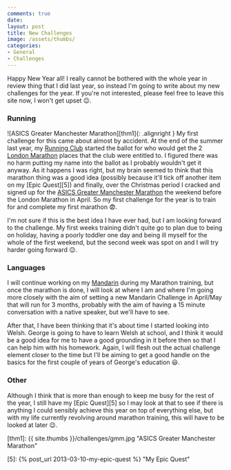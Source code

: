 ```yaml
---
comments: true
date: 
layout: post
title: New Challenges
image: /assets/thumbs/
categories:
- General
- Challenges
---
```


Happy New Year all! I really cannot be bothered with the whole year in review thing that I did last
year, so instead I'm going to write about my new challenges for the year. If you're not interested,
please feel free to leave this site now, I won't get upset :wink:.

### Running

![ASICS Greater Manchester Marathon][thm1]{: .alignright }
My first challenge for this came about almost by accident. At the end of the summer last year, my
[Running Club][1] started the ballot for who would get the 2 [London Marathon][2] places that the
club were entitled to. I figured there was no harm putting my name into the ballot as I probably
wouldn't get it anyway. As it happens I was right, but my brain seemed to think that this marathon
thing was a good idea (possibly because it'll tick off another item on my [Epic Quest][5]) and
finally, over the Christmas period I cracked and signed up for the 
[ASICS Greater Manchester Marathon][3] the weekend before the London Marathon in April. So my first
challenge for the year is to train for and complete my first marathon :fearful:.

I'm not sure if this is the best idea I have ever had, but I am looking forward to the challenge. My
first weeks training didn't quite go to plan due to being on holiday, having a poorly toddler one
day and being ill myself for the whole of the first weekend, but the second week was spot on and I
will try harder going forward :wink:.

### Languages

I will continue working on my [Mandarin][4] during my Marathon training, but once the marathon is
done, I will look at where I am and where I'm going more closely with the aim of setting a new
Mandarin Challenge in April/May that will run for 3 months, probably with the aim of having a 15
minute conversation with a native speaker, but we'll have to see.

After that, I have been thinking that it's about time I started looking into Welsh. George is going 
to have to learn Welsh at school, and I think it would be a good idea for me to have a good
grounding in it before then so that I can help him with his homework. Again, I will flesh out the
actual challenge element closer to the time but I'll be aiming to get a good handle on the basics
for the first couple of years of George's education :smiley:.

### Other

Although I think that is more than enough to keep me busy for the rest of the year, I still have my
[Epic Quest][5] so I may look at that to see if there is anything I could sensibly achieve this year
on top of everything else, but with my life currently revolving around marathon training, this will
have to be looked at later :wink:.


[thm1]: {{ site.thumbs }}/challenges/gmm.jpg "ASICS Greater Manchester Marathon"

[1]: //www.caerleonrunningclub.co.uk/ "Caerleon Running Club"
[2]: //www.virginmoneylondonmarathon.com/ "Virgin Money London Marathon: Home"
[3]: //www.greatermanchestermarathon.com/ "ASICS Greater Manchester Marathon :: Home"
[4]: //richard.perry-online.me.uk/languages/mandarin/ "Mandarin"
[5]: {% post_url 2013-03-10-my-epic-quest %} "My Epic Quest"
